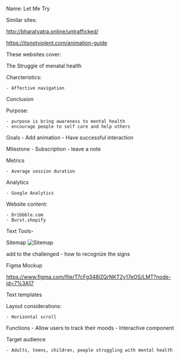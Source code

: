 Name: Let Me Try

Similar sites:

http://bharatyatra.online/untrafficked/
    
https://itsnotviolent.com/animation-guide



These websites cover:

The Struggle of menatal health 


Charcteristics:

    - Affective navigation
    
Conclusion

Purpose:

    - purpose is bring awareness to mental health 
    - encourage people to self care and help others

Goals
    - Add animation 
    - Have successful interaction
    
    

Milestone
    - Subscription
    - leave a note

Metrics

    - Average session duration

Analytics

    - Google Analytics 

Website content:

    - Dribbble.com
    - Burst.shopify


Text Tools-

 

Sitemap
![Sitemap](https://github.com/QuayJ/LetMeTry/blob/a98d3cf5a73ce4d4e7f674f76fb7071cb515bceb/gloomap_b847b0c4.png)

 
 add to the challenged - how to recognize the signs


 
 Figma Mockup
 
https://www.figma.com/file/T7cFg348lZQrNKT2y17eOS/LMT?node-id=7%3A17 


Text templates

Layout considerations:

	- Horizontal scroll 

Functions
    - Allow users to track their moods
    - Interactive component   

Target audience

    - Adults, teens, children, people struggling with mental health 

